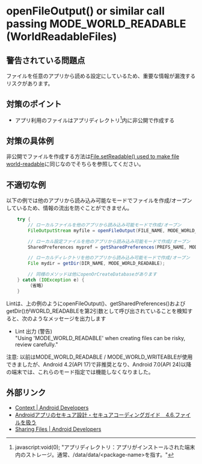 # openFileOutput() or similar call passing MODE\_WORLD\_READABLE (WorldReadableFiles)

## 警告されている問題点

ファイルを任意のアプリから読める設定にしているため、重要な情報が漏洩するリスクがあります。

## 対策のポイント

- アプリ利用のファイルはアプリディレクトリ[^注釈1]内に非公開で作成する

## 対策の具体例

非公開でファイルを作成する方法は[File.setReadable() used to make file world-readable][4]に同じなのでそちらを参照してください。

## 不適切な例

以下の例では他のアプリから読み込み可能なモードでファイルを作成/オープンしているため、情報の流出を防ぐことができません。

```java
    try {
        // ローカルファイルを他のアプリから読み込み可能モードで作成/オープン
        FileOutputStream myfile = openFileOutput(FILE_NAME, MODE_WORLD_READABLE);

        // ローカル設定ファイルを他のアプリから読み込み可能モードで作成/オープン
        SharedPreferences mypref = getSharedPreferences(PREFS_NAME, MODE_WORLD_READABLE);

        // ローカルディレクトリを他のアプリから読み込み可能モードで作成/オープン
        File mydir = getDir(DIR_NAME, MODE_WORLD_READABLE);

        // 同様のメソッドは他にopenOrCreateDatabaseがあります
    } catch (IOException e) {
        （省略）
    }
```

Lintは、上の例のようにopenFileOutput()、getSharedPreferences()およびgetDir()がWORLD_READABLEを第2引数として呼び出されていることを検知すると、次のようなメッセージを出力します

- Lint 出力 (警告)  
  "Using 'MODE_WORLD_READABLE' when creating files can be risky, review carefully."

注意: 以前はMODE_WORLD_READABLE / MODE_WORLD_WRITEABLEが使用できましたが、Android 4.2(API 17)で非推奨となり、Android 7.0(API 24)以降の端末では、これらのモード指定では機能しなくなりました。

## 外部リンク

- [Context | Android Developers][1]
- [Androidアプリのセキュア設計・セキュアコーディングガイド　4.6.ファイルを扱う][2]
- [Sharing Files | Android Developers][3]

[1]:https://developer.android.com/reference/android/content/Context.html
[2]:http://www.jssec.org/dl/android_securecoding/4_using_technology_in_a_safe_way.html#%E3%83%95%E3%82%A1%E3%82%A4%E3%83%AB%E3%82%92%E6%89%B1%E3%81%86
[3]:https://developer.android.com/training/secure-file-sharing/index.html
[4]:SetWorldReadable.md


[^注釈1]: javascript:void(0); "アプリディレクトリ：アプリがインストールされた端末内のストレージ。通常、/data/data/&lt;package-name&gt;を指す。"
